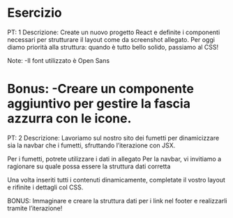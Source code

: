 Esercizio
===
PT: 1
Descrizione:
Create un nuovo progetto React e definite i componenti necessari per strutturare il layout come da screenshot allegato.
Per oggi diamo priorità alla struttura: quando è tutto bello solido, passiamo al CSS!

Note:
-Il font utilizzato è Open Sans

Bonus: 
-Creare un componente aggiuntivo per gestire la fascia azzurra con le icone.
===
PT: 2
Descrizione:
Lavoriamo sul nostro sito dei fumetti per dinamicizzare sia la navbar che i fumetti, sfruttando l’iterazione con JSX. 

Per i fumetti, potrete utilizzare i dati in allegato
Per la navbar, vi invitiamo  a ragionare su quale possa essere la struttura dati corretta

Una volta inseriti tutti i contenuti dinamicamente, completate il vostro layout e rifinite i dettagli col CSS.

BONUS:
Immaginare e creare la struttura dati per i link nel footer e realizzarli tramite l’iterazione!